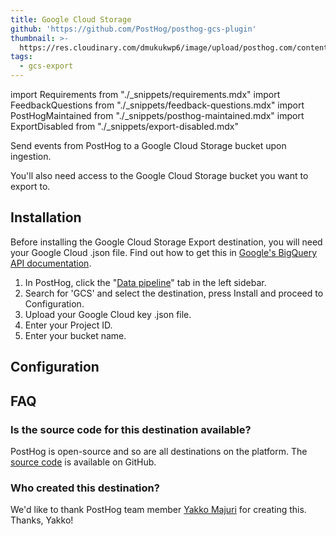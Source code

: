 ```yaml
---
title: Google Cloud Storage
github: 'https://github.com/PostHog/posthog-gcs-plugin'
thumbnail: >-
  https://res.cloudinary.com/dmukukwp6/image/upload/posthog.com/contents/cdp/thumbnails/gcs-export.png
tags:
  - gcs-export
---
```


import Requirements from "./_snippets/requirements.mdx"
import FeedbackQuestions from "./_snippets/feedback-questions.mdx"
import PostHogMaintained from "./_snippets/posthog-maintained.mdx"
import ExportDisabled from "./_snippets/export-disabled.mdx"

<ExportDisabled />

Send events from PostHog to a Google Cloud Storage bucket upon ingestion.

<Requirements />

You'll also need access to the Google Cloud Storage bucket you want to export to.

## Installation

Before installing the Google Cloud Storage Export destination, you will need your Google Cloud .json file. Find out how to get this in [Google's BigQuery API documentation](https://cloud.google.com/bigquery/docs/reference/libraries).

1. In PostHog, click the "[Data pipeline](https://us.posthog.com/apps)" tab in the left sidebar.
2. Search for 'GCS' and select the destination, press Install and proceed to Configuration.
3. Upload your Google Cloud key .json file.
4. Enter your Project ID.
5. Enter your bucket name.

## Configuration

<AppParameters />

## FAQ

### Is the source code for this destination available?

PostHog is open-source and so are all destinations on the platform. The [source code](https://github.com/PostHog/posthog-gcs-plugin) is available on GitHub.

### Who created this destination?

We'd like to thank PostHog team member [Yakko Majuri](https://github.com/yakkomajuri) for creating this. Thanks, Yakko!

<PostHogMaintained />

<FeedbackQuestions />
